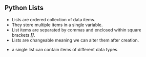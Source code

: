 ## Python Lists

- Lists are ordered collection of data items.
- They store multiple items in a single variable.
- List items are separated by commas and enclosed within square brackets **_[]_**.
- Lists are changeable meaning we can alter them after creation.

* a single list can contain items of different data types.
